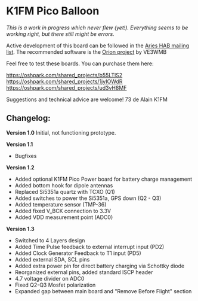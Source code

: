 # K1FM Pico Balloon

*This is a work in progress which never flew (yet!). Everything seems to be working right, but there still might be errors.*

Active development of this board can be followed in the [Aries HAB mailing list](https://ovmrc.groups.io/g/AriesHAB).
The recommended software is the [Orion project](https://github.com/ve3wmb/OrionWspr/) by VE3WMB

Feel free to test these boards. You can purchase them here:

https://oshpark.com/shared_projects/b55LTlS2
https://oshpark.com/shared_projects/1jyIOWdR
https://oshpark.com/shared_projects/ud3vH8MF

Suggestions and technical advice are welcome!
73 de Alain K1FM

## Changelog:

**Version 1.0**
Initial, not functioning prototype.

**Version 1.1**
- Bugfixes

**Version 1.2**
- Added optional K1FM Pico Power board for battery charge management
- Added bottom hook for dipole antennas
- Replaced Si5351a quartz with TCXO (Q1)
- Added switches to power the Si5351a, GPS down (Q2 - Q3)
- Added temperature sensor (TMP-36)
- Added fixed V_BCK connection to 3.3V
- Added VDD measurement point (ADC0)

**Version 1.3**
- Switched to 4 Layers design
- Added Time Pulse feedback to external interrupt input (PD2)
- Added Clock Generator Feedback to T1 input (PD5)
- Added external SDA, SCL pins
- Added extra power pin for direct battery charging via Schottky diode
- Reorganized external pins, added standard ISCP header
- 4.7 voltage divider on ADC0
- Fixed Q2-Q3 Mosfet polarization
- Expanded gap between main board and "Remove Before Flight" section

